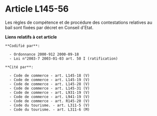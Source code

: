 # Article L145-56

Les règles de compétence et de procédure des contestations relatives au bail sont fixées par décret en Conseil d'Etat.

**Liens relatifs à cet article**

	**Codifié par**:

	  - Ordonnance 2000-912 2000-09-18
	  - Loi n°2003-7 2003-01-03 art. 50 I (ratification)

	**Cité par**:

	  - Code de commerce - art. L145-18 (V)
	  - Code de commerce - art. L145-19 (V)
	  - Code de commerce - art. L145-28 (V)
	  - Code de commerce - art. L145-31 (V)
	  - Code de commerce - art. L931-19 (V)
	  - Code de commerce - art. L941-19 (V)
	  - Code de commerce - art. R145-20 (V)
	  - Code du tourisme. - art. L311-5 (V)
	  - Code du tourisme. - art. L311-6 (M)
